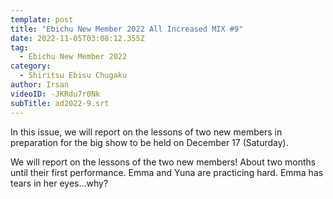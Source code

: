 ```yaml
---
template: post
title: "Ebichu New Member 2022 All Increased MIX #9"
date: 2022-11-05T03:08:12.355Z
tag:
  - Ebichu New Member 2022
category:
  - Shiritsu Ebisu Chugaku
author: Irsan
videoID: -JKRdu7r0Nk
subTitle: ad2022-9.srt
---
```

In this issue, we will report on the lessons of two new members in preparation for the big show to be held on December 17 (Saturday).

We will report on the lessons of the two new members! About two months until their first performance. Emma and Yuna are practicing hard. Emma has tears in her eyes...why?